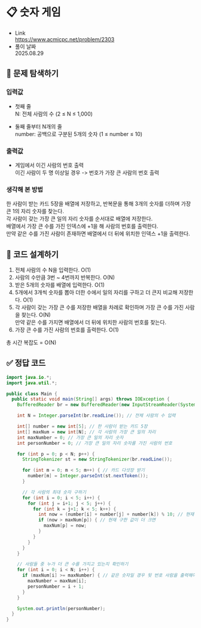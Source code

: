 # 📋 숫자 게임
- Link<br>
https://www.acmicpc.net/problem/2303
- 풀이 날짜<br>
2025.08.29

## 🔎 문제 탐색하기

### 입력값
- 첫째 줄<br>
N: 전체 사람의 수 (2 ≤ N ≤ 1,000)

- 둘째 줄부터 N개의 줄<br>
number: 공백으로 구분된 5개의 숫자 (1 ≤ number ≤ 10)

### 출력값
- 게임에서 이긴 사람의 번호 출력<br>
이긴 사람이 두 명 이상일 경우 -> 번호가 가장 큰 사람의 번호 출력

### 생각해 본 방법
한 사람이 받는 카드 5장을 배열에 저장하고, 반복문을 통해 3개의 숫자를 더하며 가장 큰 1의 자리 숫자를 찾는다.<br>
각 사람이 갖는 가장 큰 일의 자리 숫자를 순서대로 배열에 저장한다.<br>
배열에서 가장 큰 수를 가진 인덱스에 +1을 해 사람의 번호를 출력한다.<br>
만약 같은 수를 가진 사람이 존재하면 배열에서 더 뒤에 위치한 인덱스 +1을 출력한다.

## 📝 코드 설계하기
1. 전체 사람의 수 N을 입력한다. O(1)
2. 사람의 수만큼 3번 ~ 4번까지 반복한다. O(N)
3. 받은 5개의 숫자를 배열에 입력한다. O(1)
4. 5개에서 3개씩 숫자를 뽑아 더한 수에서 일의 자리를 구하고 더 큰지 비교해 저장한다. O(1)
5. 각 사람이 갖는 가장 큰 수를 저장한 배열을 차례로 확인하며 가장 큰 수를 가진 사람을 찾는다. O(N)<br>
만약 같은 수를 가지면 배열에서 더 뒤에 위치한 사람의 번호를 찾는다.
6. 가장 큰 수를 가진 사람의 번호를 출력한다. O(1)

총 시간 복잡도 = O(N)

## ✅ 정답 코드
```java
import java.io.*;
import java.util.*;

public class Main {
  public static void main(String[] args) throws IOException {
    BufferedReader br = new BufferedReader(new InputStreamReader(System.in)); // 한 줄 단위로 입력값 입력 받음

    int N = Integer.parseInt(br.readLine()); // 전체 사람의 수 입력

    int[] number = new int[5]; // 한 사람이 받는 카드 5장
    int[] maxNum = new int[N]; // 각 사람의 가장 큰 일의 자리
    int maxNumber = 0; // 가장 큰 일의 자리 숫자
    int personNumber = 0; // 가장 큰 일의 자리 숫자를 가진 사람의 번호

    for (int p = 0; p < N; p++) {
      StringTokenizer st = new StringTokenizer(br.readLine());

      for (int m = 0; m < 5; m++) { // 카드 다섯장 받기
        number[m] = Integer.parseInt(st.nextToken());
      }

      // 각 사람의 최대 숫자 구하기
      for (int i = 0; i < 5; i++) {
        for (int j = i+1; j < 5; j++) {
          for (int k = j+1; k < 5; k++) {
            int now = (number[i] + number[j] + number[k]) % 10; // 현재 가져온 세 숫자 합의 일의 자리
            if (now > maxNum[p]) { // 현재 구한 값이 더 크면
              maxNum[p] = now;
            }
          }
        }
      }
    }

    // 사람들 중 누가 더 큰 수를 가지고 있는지 확인하기
    for (int i = 0; i < N; i++) {
      if (maxNum[i] >= maxNumber) { // 같은 숫자일 경우 뒷 번호 사람을 출력해야 하기 때문에 등호도 넣음
        maxNumber = maxNum[i];
        personNumber = i + 1;
      }
    }

    System.out.println(personNumber);
  }
}
```